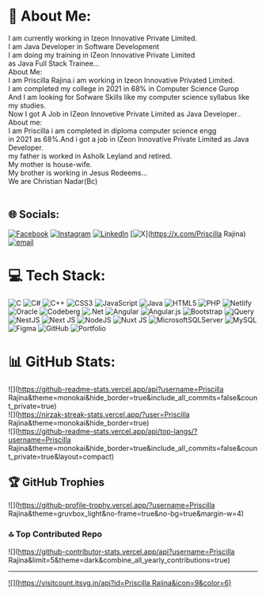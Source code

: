 # 💫 About Me:
I am currently working in Izeon Innovative Private Limited.<br>I am Java Developer in Software Development<br>I am doing my training in IZeon Innovative Private Limited <br>as Java Full Stack Trainee...<br>About Me:<br>I am Priscilla Rajina.i am working in Izeon Innovative Privated Limited.<br>I am completed my college in 2021 in 68% in Computer Science Gurop<br>And I am looking for Sofware Skills like my computer science syllabus  like my studies.<br>Now I got A Job in IZeon Innovetive Private Limited as Java Developer..<br>About me:<br>I am Priscilla i am completed in diploma computer science engg<br>in 2021 as 68%.And i got a job in IZeon Innovative Private Limited as Java Developer.<br>my father is worked in Asholk Leyland and retired.<br>My mother is house-wife.<br>My brother is working in Jesus Redeems...<br>We are Christian Nadar(Bc)<br><br>


## 🌐 Socials:
[![Facebook](https://img.shields.io/badge/Facebook-%231877F2.svg?logo=Facebook&logoColor=white)](https://facebook.com/Pjesanshia@gmail.com) [![Instagram](https://img.shields.io/badge/Instagram-%23E4405F.svg?logo=Instagram&logoColor=white)](https://instagram.com/pjesa_nshia@gmail.com) [![LinkedIn](https://img.shields.io/badge/LinkedIn-%230077B5.svg?logo=linkedin&logoColor=white)](https://linkedin.com/in/www.linkedlin.com/in/Priscilla-rajina-12a) [![X](https://img.shields.io/badge/X-black.svg?logo=X&logoColor=white)](https://x.com/Priscilla Rajina) [![email](https://img.shields.io/badge/Email-D14836?logo=gmail&logoColor=white)](mailto:priscillalakeme@gmail.com) 

# 💻 Tech Stack:
![C](https://img.shields.io/badge/c-%2300599C.svg?style=for-the-badge&logo=c&logoColor=white) ![C#](https://img.shields.io/badge/c%23-%23239120.svg?style=for-the-badge&logo=csharp&logoColor=white) ![C++](https://img.shields.io/badge/c++-%2300599C.svg?style=for-the-badge&logo=c%2B%2B&logoColor=white) ![CSS3](https://img.shields.io/badge/css3-%231572B6.svg?style=for-the-badge&logo=css3&logoColor=white) ![JavaScript](https://img.shields.io/badge/javascript-%23323330.svg?style=for-the-badge&logo=javascript&logoColor=%23F7DF1E) ![Java](https://img.shields.io/badge/java-%23ED8B00.svg?style=for-the-badge&logo=openjdk&logoColor=white) ![HTML5](https://img.shields.io/badge/html5-%23E34F26.svg?style=for-the-badge&logo=html5&logoColor=white) ![PHP](https://img.shields.io/badge/php-%23777BB4.svg?style=for-the-badge&logo=php&logoColor=white) ![Netlify](https://img.shields.io/badge/netlify-%23000000.svg?style=for-the-badge&logo=netlify&logoColor=#00C7B7) ![Oracle](https://img.shields.io/badge/Oracle-F80000?style=for-the-badge&logo=oracle&logoColor=white) ![Codeberg](https://img.shields.io/badge/Codeberg-2185D0?style=for-the-badge&logo=Codeberg&logoColor=white) ![.Net](https://img.shields.io/badge/.NET-5C2D91?style=for-the-badge&logo=.net&logoColor=white) ![Angular](https://img.shields.io/badge/angular-%23DD0031.svg?style=for-the-badge&logo=angular&logoColor=white) ![Angular.js](https://img.shields.io/badge/angular.js-%23E23237.svg?style=for-the-badge&logo=angularjs&logoColor=white) ![Bootstrap](https://img.shields.io/badge/bootstrap-%238511FA.svg?style=for-the-badge&logo=bootstrap&logoColor=white) ![jQuery](https://img.shields.io/badge/jquery-%230769AD.svg?style=for-the-badge&logo=jquery&logoColor=white) ![NestJS](https://img.shields.io/badge/nestjs-%23E0234E.svg?style=for-the-badge&logo=nestjs&logoColor=white) ![Next JS](https://img.shields.io/badge/Next-black?style=for-the-badge&logo=next.js&logoColor=white) ![NodeJS](https://img.shields.io/badge/node.js-6DA55F?style=for-the-badge&logo=node.js&logoColor=white) ![Nuxt JS](https://img.shields.io/badge/Nuxt-002E3B?style=for-the-badge&logo=nuxt.js&logoColor=#00DC82) ![MicrosoftSQLServer](https://img.shields.io/badge/Microsoft%20SQL%20Server-CC2927?style=for-the-badge&logo=microsoft%20sql%20server&logoColor=white) ![MySQL](https://img.shields.io/badge/mysql-4479A1.svg?style=for-the-badge&logo=mysql&logoColor=white) ![Figma](https://img.shields.io/badge/figma-%23F24E1E.svg?style=for-the-badge&logo=figma&logoColor=white) ![GitHub](https://img.shields.io/badge/github-%23121011.svg?style=for-the-badge&logo=github&logoColor=white) ![Portfolio](https://img.shields.io/badge/Portfolio-%23000000.svg?style=for-the-badge&logo=firefox&logoColor=#FF7139)
# 📊 GitHub Stats:
![](https://github-readme-stats.vercel.app/api?username=Priscilla Rajina&theme=monokai&hide_border=true&include_all_commits=false&count_private=true)<br/>
![](https://nirzak-streak-stats.vercel.app/?user=Priscilla Rajina&theme=monokai&hide_border=true)<br/>
![](https://github-readme-stats.vercel.app/api/top-langs/?username=Priscilla Rajina&theme=monokai&hide_border=true&include_all_commits=false&count_private=true&layout=compact)

## 🏆 GitHub Trophies
![](https://github-profile-trophy.vercel.app/?username=Priscilla Rajina&theme=gruvbox_light&no-frame=true&no-bg=true&margin-w=4)

### 🔝 Top Contributed Repo
![](https://github-contributor-stats.vercel.app/api?username=Priscilla Rajina&limit=5&theme=dark&combine_all_yearly_contributions=true)

---
[![](https://visitcount.itsvg.in/api?id=Priscilla Rajina&icon=9&color=6)](https://visitcount.itsvg.in)

<!-- Proudly created with GPRM ( https://gprm.itsvg.in ) -->
